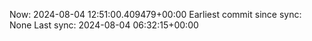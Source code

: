 Now: 2024-08-04 12:51:00.409479+00:00 Earliest commit since sync: None Last sync: 2024-08-04 06:32:15+00:00
